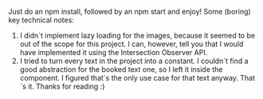 Just do an npm install, followed by an npm start and enjoy!
Some (boring) key technical notes:

1. I didn´t implement lazy loading for the images, because it seemed to be out of the scope for this project. I can, however, tell you that I would have implemented it using the Intersection Observer API.
2. I tried to turn every text in the project into a constant. I couldn´t find a good abstraction for the booked text one, so I left it inside the component. I figured that´s the only use case for that text anyway.
   That´s it. Thanks for reading :)
